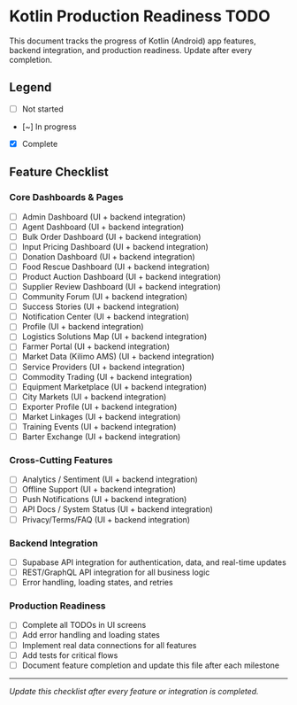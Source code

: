 # Kotlin Production Readiness TODO

This document tracks the progress of Kotlin (Android) app features, backend integration, and production readiness. Update after every completion.

## Legend
- [ ] Not started
- [~] In progress
- [x] Complete

## Feature Checklist

### Core Dashboards & Pages
- [ ] Admin Dashboard (UI + backend integration)
- [ ] Agent Dashboard (UI + backend integration)
- [ ] Bulk Order Dashboard (UI + backend integration)
- [ ] Input Pricing Dashboard (UI + backend integration)
- [ ] Donation Dashboard (UI + backend integration)
- [ ] Food Rescue Dashboard (UI + backend integration)
- [ ] Product Auction Dashboard (UI + backend integration)
- [ ] Supplier Review Dashboard (UI + backend integration)
- [ ] Community Forum (UI + backend integration)
- [ ] Success Stories (UI + backend integration)
- [ ] Notification Center (UI + backend integration)
- [ ] Profile (UI + backend integration)
- [ ] Logistics Solutions Map (UI + backend integration)
- [ ] Farmer Portal (UI + backend integration)
- [ ] Market Data (Kilimo AMS) (UI + backend integration)
- [ ] Service Providers (UI + backend integration)
- [ ] Commodity Trading (UI + backend integration)
- [ ] Equipment Marketplace (UI + backend integration)
- [ ] City Markets (UI + backend integration)
- [ ] Exporter Profile (UI + backend integration)
- [ ] Market Linkages (UI + backend integration)
- [ ] Training Events (UI + backend integration)
- [ ] Barter Exchange (UI + backend integration)

### Cross-Cutting Features
- [ ] Analytics / Sentiment (UI + backend integration)
- [ ] Offline Support (UI + backend integration)
- [ ] Push Notifications (UI + backend integration)
- [ ] API Docs / System Status (UI + backend integration)
- [ ] Privacy/Terms/FAQ (UI + backend integration)

### Backend Integration
- [ ] Supabase API integration for authentication, data, and real-time updates
- [ ] REST/GraphQL API integration for all business logic
- [ ] Error handling, loading states, and retries

### Production Readiness
- [ ] Complete all TODOs in UI screens
- [ ] Add error handling and loading states
- [ ] Implement real data connections for all features
- [ ] Add tests for critical flows
- [ ] Document feature completion and update this file after each milestone

---
*Update this checklist after every feature or integration is completed.* 
